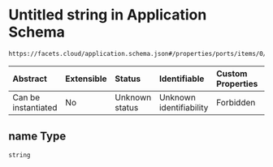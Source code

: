 # Untitled string in Application Schema

```txt
https://facets.cloud/application.schema.json#/properties/ports/items/0/properties/name
```



| Abstract            | Extensible | Status         | Identifiable            | Custom Properties | Additional Properties | Access Restrictions | Defined In                                                                                     |
| :------------------ | :--------- | :------------- | :---------------------- | :---------------- | :-------------------- | :------------------ | :--------------------------------------------------------------------------------------------- |
| Can be instantiated | No         | Unknown status | Unknown identifiability | Forbidden         | Allowed               | none                | [application.schema.json*](../../../assets/out/application.schema.json "open original schema") |

## name Type

`string`
